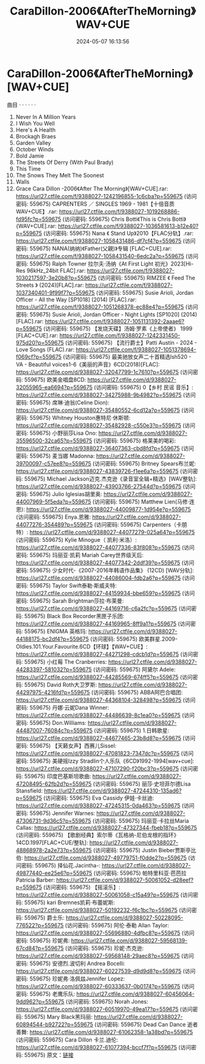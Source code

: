 ﻿---
title: CaraDillon-2006《AfterTheMorning》WAV+CUE
date: 2024-05-07 16:13:56
categories: 古典音乐、新世纪、纯音雅乐
tags: 纯音雅乐
---
# CaraDillon-2006《AfterTheMorning》[WAV+CUE]

曲目
· · · · · ·
1. Never In A Million Years
2. I Wish You Well
3. Here's A Health
4. Brockagh Braes
5. Garden Valley
6. October Winds
7. Bold Jamie
8. The Streets Of Derry (With Paul Brady)
9. This Time
10. The Snows They Melt The Soonest
11. Walls
12. Grace
Cara Dillon -2006《After The Morning》[WAV+CUE].rar: https://url27.ctfile.com/f/9388027-1242196855-1c6cba?p=559675
(访问密码: 559675)
CAPRENTERS ／ SINGLES 1969 - 1981【十倍音质WAV+CUE】.rar: https://url27.ctfile.com/f/9388027-1019268886-fd95fc?p=559675
(访问密码: 559675)
Chris Botti《This is Chris Botti》{WAV+CUE].rar: https://url27.ctfile.com/f/9388027-1036581613-b12e40?p=559675
(访问密码: 559675)
Nana 《 Stand Up》2010【FLAC分轨】.rar: https://url27.ctfile.com/f/9388027-1058431486-df7cf4?p=559675
(访问密码: 559675)
NANA(纳纳)《Father(父親)》专辑 [FLAC+CUE].rar: https://url27.ctfile.com/f/9388027-1058431540-6edc2a?p=559675
(访问密码: 559675)
Ralph Towner 拉尔夫·汤纳《At First Light 初光》2023[Hi-Res 96kHz_24bit
FLAC].rar: https://url27.ctfile.com/f/9388027-1030217597-3e20b8?p=559675
(访问密码: 559675)
RIMZEE 《 Feed The Streets 》 (2024)[FLAC].rar: https://url27.ctfile.com/f/9388027-1037340401-9f99f7?p=559675
(访问密码: 559675)
Susie Arioli, Jordan Officer - All the Way [SP1018] (2014)
[FLAC].rar: https://url27.ctfile.com/f/9388027-1051268378-ec88e4?p=559675
(访问密码: 559675)
Susie Arioli, Jordan Officer - Night Lights [SP1020] (2014)
[FLAC].rar: https://url27.ctfile.com/f/9388027-1051131392-2aaae6?p=559675
(访问密码: 559675)
【发烧天碟】汤姆·罗素《上帝使者》 1999 [FLAC+CUE].rar: https://url27.ctfile.com/f/9388027-1242331450-975d20?p=559675
(访问密码: 559675)
【流行爵士】Patti Austin - 2024 - Love Songs (FLAC).rar: https://url27.ctfile.com/f/9388027-1051378694-f069cf?p=559675
(访问密码: 559675)
最美驰放女声二十首精选lsh520 - VA - Beautiful
voices1-6《美丽的声音》6CD(2018)[FLAC]: https://url27.ctfile.com/d/9388027-32047799-1c7610?p=559675
(访问密码: 559675)
欧美金唱盘8CD: https://url27.ctfile.com/d/9388027-32055965-ea6694?p=559675
(访问密码: 559675)
0【乡村 民谣 音乐】: https://url27.ctfile.com/d/9388027-34275988-9b4982?p=559675
(访问密码: 559675)
席琳·迪翁(Celine Dion): https://url27.ctfile.com/d/9388027-35480552-6cd12a?p=559675
(访问密码: 559675)
Whitney Houston惠特尼·休斯顿: https://url27.ctfile.com/d/9388027-35482928-c550e3?p=559675
(访问密码: 559675)
小野丽莎Lisa Ono: https://url27.ctfile.com/d/9388027-35596500-32ca65?p=559675
(访问密码: 559675)
格莱美的喝彩: https://url27.ctfile.com/d/9388027-36407363-cbd8fd?p=559675
(访问密码: 559675)
麦当娜 Madonna: https://url27.ctfile.com/d/9388027-39700097-c57ee8?p=559675
(访问密码: 559675)
Britney Spears布兰妮: https://url27.ctfile.com/d/9388027-43839726-f1ee6a?p=559675
(访问密码: 559675)
Michael Jackson迈克.杰克逊《录音室全辑+精选》[WAV整轨]: https://url27.ctfile.com/d/9388027-43903766-27544d?p=559675
(访问密码: 559675)
Julio Iglesias胡里奥: https://url27.ctfile.com/d/9388027-44007969-5f5eda?p=559675
(访问密码: 559675)
Matthew Lien(马修·连恩): https://url27.ctfile.com/d/9388027-44009877-1d954e?p=559675
(访问密码: 559675)
Enya.恩雅: https://url27.ctfile.com/d/9388027-44077276-354489?p=559675
(访问密码: 559675)
Carpenters（卡朋特）: https://url27.ctfile.com/d/9388027-44077279-025a64?p=559675
(访问密码: 559675)
Kylie Minogue（ 凯利·米洛）: https://url27.ctfile.com/d/9388027-44077336-83f808?p=559675
(访问密码: 559675)
玛丽亚·凯莉 Mariah Carey世界级天后: https://url27.ctfile.com/d/9388027-44077342-2ddf39?p=559675
(访问密码: 559675)
少女时代-《2007-2016年韩语作品集》 (12CD) [WAV分轨]: https://url27.ctfile.com/d/9388027-44086004-fdb2a6?p=559675
(访问密码: 559675)
Taylor Swift泰勒·斯威夫特: https://url27.ctfile.com/d/9388027-44159934-bbe659?p=559675
(访问密码: 559675)
Sarah Brightman莎拉·布莱曼: https://url27.ctfile.com/d/9388027-44169716-c6a2fc?p=559675
(访问密码: 559675)
Black Box Recorder黑匣子乐团: https://url27.ctfile.com/d/9388027-44169965-8ff9a1?p=559675
(访问密码: 559675)
ENIGMA 英格玛: https://url27.ctfile.com/d/9388027-44188175-bc2df4?p=559675
(访问密码: 559675)
欧美群星.2009-Oldies.101.Your.Favourite.6CD【环球】【WAV+CUE】: https://url27.ctfile.com/d/9388027-44271298-cdcb1d?p=559675
(访问密码: 559675)
小红莓 The Cranberries: https://url27.ctfile.com/d/9388027-44283397-581032?p=559675
(访问密码: 559675)
阿黛尔 Adele: https://url27.ctfile.com/d/9388027-44285569-674ff5?p=559675
(访问密码: 559675)
David Roth大卫罗斯: https://url27.ctfile.com/d/9388027-44297975-4216fd?p=559675
(访问密码: 559675)
ABBA阿巴合唱团: https://url27.ctfile.com/d/9388027-44368104-328498?p=559675
(访问密码: 559675)
丹娜·云妮Dana Winner: https://url27.ctfile.com/d/9388027-44486639-8c1ea0?p=559675
(访问密码: 559675)
Don.Williams: https://url27.ctfile.com/d/9388027-44487007-76084c?p=559675
(访问密码: 559675)
1.日韩歌星: https://url27.ctfile.com/d/9388027-44677465-23b8d8?p=559675
(访问密码: 559675)
【天籁女声】西赛儿Sissel: https://url27.ctfile.com/d/9388027-47081823-7347dc?p=559675
(访问密码: 559675)
美硬摇Izzy Stradlin个人乐队《6CD》1992-1994[wav+cue]: https://url27.ctfile.com/d/9388027-47107290-f20bc3?p=559675
(访问密码: 559675)
印度巴基斯坦歌曲: https://url27.ctfile.com/d/9388027-47208495-62fb2d?p=559675
(访问密码: 559675)
丽莎·史坦菲尔德Lisa Stansfield: https://url27.ctfile.com/d/9388027-47244310-135ad6?p=559675
(访问密码: 559675)
Eva Cassidy 伊娃·卡丝迪: https://url27.ctfile.com/d/9388027-47245315-0da463?p=559675
(访问密码: 559675)
Jennifer Warnes: https://url27.ctfile.com/d/9388027-47306731-9d36c5?p=559675
(访问密码: 559675)
玛丽亚·卡拉丝Maria Callas: https://url27.ctfile.com/d/9388027-47327344-fbeb18?p=559675
(访问密码: 559675)
【歌剧经典】索尔蒂《瓦格纳-尼伯龙根的指环》14CD.1997[FLAC+CUE/整轨]: https://url27.ctfile.com/d/9388027-48868978-2a2e73?p=559675
(访问密码: 559675)
Justin Bieber贾斯亭比伯: https://url27.ctfile.com/d/9388027-49779751-f0dde2?p=559675
(访问密码: 559675)
择仙花.Jacintha-: https://url27.ctfile.com/d/9388027-49877440-ee25e6?p=559675
(访问密码: 559675)
帕特里科亚·芭芭拉Patricia Barber: https://url27.ctfile.com/d/9388027-50061052-d28eef?p=559675
(访问密码: 559675)
【摇滚乐】: https://url27.ctfile.com/d/9388027-50061058-c15a49?p=559675
(访问密码: 559675)
kari Bremnes凯莉·布蕾妮斯: https://url27.ctfile.com/d/9388027-50192232-f6c1bc?p=559675
(访问密码: 559675)
爵士乐: https://url27.ctfile.com/d/9388027-50228095-776522?p=559675
(访问密码: 559675)
阿伦·泰勒 Allan Taylor: https://url27.ctfile.com/d/9388027-55696880-4dfbc8?p=559675
(访问密码: 559675)
珍妮弗: https://url27.ctfile.com/d/9388027-59568139-67cd84?p=559675
(访问密码: 559675)
珍妮·杰克逊: https://url27.ctfile.com/d/9388027-59568148-29aec8?p=559675
(访问密码: 559675)
安德烈.波切利 Andrea Bocelli: https://url27.ctfile.com/d/9388027-60227539-d9d9d8?p=559675
(访问密码: 559675)
珍妮弗·洛佩兹Jennifer Lopez: https://url27.ctfile.com/d/9388027-60333637-0b0174?p=559675
(访问密码: 559675)
老鹰乐队: https://url27.ctfile.com/d/9388027-60456064-9dd962?p=559675
(访问密码: 559675)
Norah Jones: https://url27.ctfile.com/d/9388027-60519970-49ea17?p=559675
(访问密码: 559675)
Mary Black黑玛丽: https://url27.ctfile.com/d/9388027-60894544-b92722?p=559675
(访问密码: 559675)
Dead Can Dance 逝者善舞: https://url27.ctfile.com/d/9388027-61062358-1a38bd?p=559675
(访问密码: 559675)
Cara Dillon 卡兰.迪伦: https://url27.ctfile.com/d/9388027-61077394-bccf7f?p=559675
(访问密码: 559675)
原文：[链接](https://blog.sina.com.cn/s/blog_1647c7e76010315jd.html)